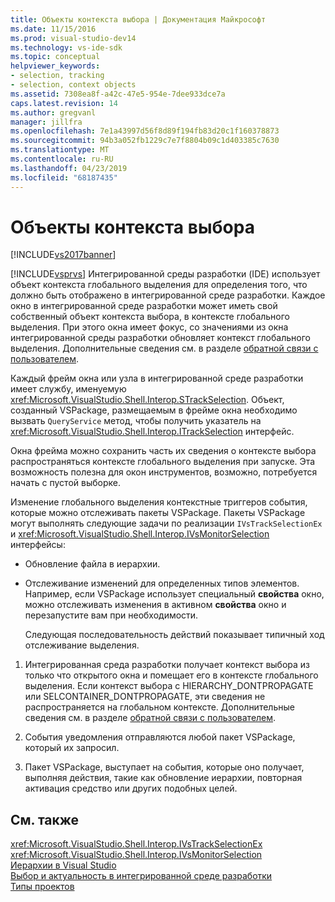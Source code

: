 ```yaml
---
title: Объекты контекста выбора | Документация Майкрософт
ms.date: 11/15/2016
ms.prod: visual-studio-dev14
ms.technology: vs-ide-sdk
ms.topic: conceptual
helpviewer_keywords:
- selection, tracking
- selection, context objects
ms.assetid: 7308ea8f-a42c-47e5-954e-7dee933dce7a
caps.latest.revision: 14
ms.author: gregvanl
manager: jillfra
ms.openlocfilehash: 7e1a43997d56f8d89f194fb83d20c1f160378873
ms.sourcegitcommit: 94b3a052fb1229c7e7f8804b09c1d403385c7630
ms.translationtype: MT
ms.contentlocale: ru-RU
ms.lasthandoff: 04/23/2019
ms.locfileid: "68187435"
---
```

# <a name="selection-context-objects"></a>Объекты контекста выбора
[!INCLUDE[vs2017banner](../../includes/vs2017banner.md)]

[!INCLUDE[vsprvs](../../includes/vsprvs-md.md)] Интегрированной среды разработки (IDE) использует объект контекста глобального выделения для определения того, что должно быть отображено в интегрированной среде разработки. Каждое окно в интегрированной среде разработки может иметь свой собственный объект контекста выбора, в контексте глобального выделения. При этого окна имеет фокус, со значениями из окна интегрированной среды разработки обновляет контекст глобального выделения. Дополнительные сведения см. в разделе [обратной связи с пользователем](../../extensibility/internals/feedback-to-the-user.md).  
  
 Каждый фрейм окна или узла в интегрированной среде разработки имеет службу, именуемую <xref:Microsoft.VisualStudio.Shell.Interop.STrackSelection>. Объект, созданный VSPackage, размещаемым в фрейме окна необходимо вызвать `QueryService` метод, чтобы получить указатель на <xref:Microsoft.VisualStudio.Shell.Interop.ITrackSelection> интерфейс.  
  
 Окна фрейма можно сохранить часть их сведения о контексте выбора распространяться контексте глобального выделения при запуске. Эта возможность полезна для окон инструментов, возможно, потребуется начать с пустой выборке.  
  
 Изменение глобального выделения контекстные триггеров события, которые можно отслеживать пакеты VSPackage. Пакеты VSPackage могут выполнять следующие задачи по реализации `IVsTrackSelectionEx` и <xref:Microsoft.VisualStudio.Shell.Interop.IVsMonitorSelection> интерфейсы:  
  
- Обновление файла в иерархии.  
  
- Отслеживание изменений для определенных типов элементов. Например, если VSPackage использует специальный **свойства** окно, можно отслеживать изменения в активном **свойства** окно и перезапустите вам при необходимости.  
  
  Следующая последовательность действий показывает типичный ход отслеживание выделения.  
  
1. Интегрированная среда разработки получает контекст выбора из только что открытого окна и помещает его в контексте глобального выделения. Если контекст выбора с HIERARCHY_DONTPROPAGATE или SELCONTAINER_DONTPROPAGATE, эти сведения не распространяется на глобальном контексте. Дополнительные сведения см. в разделе [обратной связи с пользователем](../../extensibility/internals/feedback-to-the-user.md).  
  
2. События уведомления отправляются любой пакет VSPackage, который их запросил.  
  
3. Пакет VSPackage, выступает на события, которые оно получает, выполняя действия, такие как обновление иерархии, повторная активация средство или других подобных целей.  
  
## <a name="see-also"></a>См. также  
 <xref:Microsoft.VisualStudio.Shell.Interop.IVsTrackSelectionEx>   
 <xref:Microsoft.VisualStudio.Shell.Interop.IVsMonitorSelection>   
 [Иерархии в Visual Studio](../../extensibility/internals/hierarchies-in-visual-studio.md)   
 [Выбор и актуальность в интегрированной среде разработки](../../extensibility/internals/selection-and-currency-in-the-ide.md)   
 [Типы проектов](../../extensibility/internals/project-types.md)
